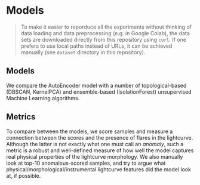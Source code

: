 # Models

> To make it easier to reporduce all the experiments without thinking of data loading and data preprocessing (e.g. in Google Colab), the data sets are downloaded directly from this repository using `curl`. If one prefers to use local paths instead of URLs, it can be achieved manually (see `dataset` directory in this repository).
 
## Models
We compare the AutoEncoder model with a number of topological-based (DBSCAN, KernelPCA) and ensemble-based (IsolationForest) unsupervised Machine Learning algorithms.

## Metrics
To compare between the models, we score samples and measure a connection between the scores and the presence of flares in the lightcurve. Although the latter is not exactly what one must call an *anomaly*, such a metric is a robust and well-defined  measure of how well the model captures real physical properties of the lightcurve morphology.
We also manually look at top-10 anomalous-scored samples, and try to argue what physical/morphological/instrumental lightcurve features did the model look at, if possible.

